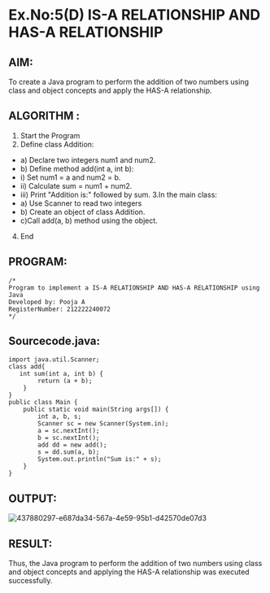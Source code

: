 # Ex.No:5(D) IS-A RELATIONSHIP AND HAS-A RELATIONSHIP
## AIM:
 To create a Java program to perform the addition of two numbers using class and object concepts and apply the HAS-A relationship.
 
## ALGORITHM :

1.	Start the Program
2.	Define class Addition:
-	a) Declare two integers num1 and num2.
-	b) Define method add(int a, int b):
-	i) Set num1 = a and num2 = b.
-	ii) Calculate sum = num1 + num2.
-	iii) Print "Addition is:" followed by sum.
3.In the main class:
-	a) Use Scanner to read two integers
-	b) Create an object of class Addition.
-	c)Call add(a, b) method using the object.
4.	End



## PROGRAM:
 ```
/*
Program to implement a IS-A RELATIONSHIP AND HAS-A RELATIONSHIP using Java
Developed by: Pooja A
RegisterNumber: 212222240072 
*/
```

## Sourcecode.java:
```
import java.util.Scanner;
class add{
   int sum(int a, int b) {
        return (a + b);
    } 
}
public class Main {
    public static void main(String args[]) {
        int a, b, s;
        Scanner sc = new Scanner(System.in);
        a = sc.nextInt();
        b = sc.nextInt();
        add dd = new add();
        s = dd.sum(a, b);
        System.out.println("Sum is:" + s);
    }
}
```



## OUTPUT:

![437880297-e687da34-567a-4e59-95b1-d42570de07d3](https://github.com/user-attachments/assets/74facd90-b47a-4c13-840e-5e634d2cc3bd)


## RESULT:
Thus, the Java program to perform the addition of two numbers using class and object concepts and applying the HAS-A relationship was executed successfully.
